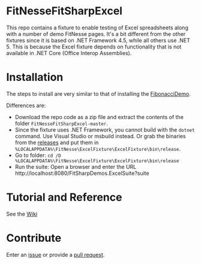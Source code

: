 # FitNesseFitSharpExcel
This repo contains a fixture to enable testing of Excel spreadsheets along with a number of demo FitNesse pages.
It's a bit different from the other fixtures since it is based on .NET Framework 4.5, while all others use .NET 5.
This is because the Excel fixture depends on functionality that is not available in .NET Core (Office Interop Assemblies).

# Installation
The steps to install are very similar to that of installing the [FibonacciDemo](../../../FitNesseFitSharpFibonacciDemo).

Differences are:
* Download the repo code as a zip file and extract the contents of the folder `FitNesseFitSharpExcel-master`. 
* Since the fixture uses .NET Framework, you cannot build with the `dotnet` command. Use Visual Studio or msbuild instead. Or grab the binaries from the [releases](releases) and put them in `%LOCALAPPDATA%\FitNesse\ExcelFixture\ExcelFixture\bin\release`.
* Go to folder: `cd /D %LOCALAPPDATA%\FitNesse\ExcelFixture\ExcelFixture\bin\release`
* Run the suite: Open a browser and enter the URL http://localhost:8080/FitSharpDemos.ExcelSuite?suite

# Tutorial and Reference
See the [Wiki](../../wiki)

# Contribute
Enter an [issue](issues) or provide a [pull request](pulls). 
